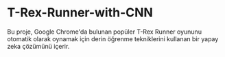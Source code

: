 # T-Rex-Runner-with-CNN
 Bu proje, Google Chrome'da bulunan popüler T-Rex Runner oyununu otomatik olarak oynamak için derin öğrenme tekniklerini kullanan bir yapay zeka çözümünü içerir.
